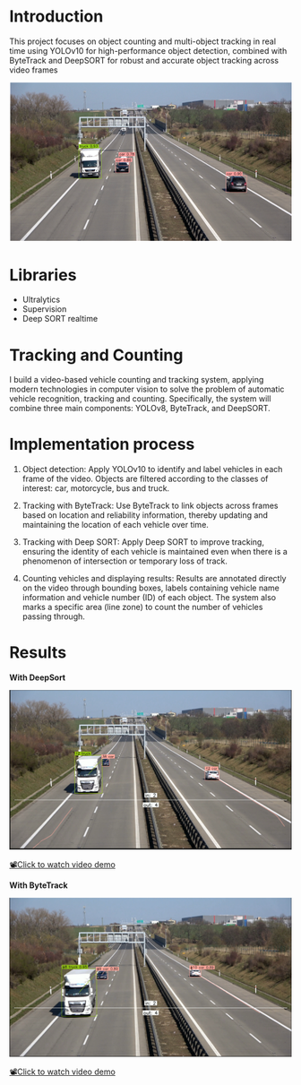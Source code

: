 # Introduction 

This project focuses on object counting and multi-object tracking in real time using YOLOv10 for high-performance object detection, combined with ByteTrack and DeepSORT for robust and accurate object tracking across video frames

![tracking_demo](Images/Tracking.png)

# Libraries
- Ultralytics
- Supervision
- Deep SORT realtime

# Tracking and Counting

I build a video-based vehicle counting and tracking system, applying modern technologies in computer vision to solve the problem of automatic vehicle recognition, tracking and counting. Specifically, the system will combine three main components: YOLOv8, ByteTrack, and DeepSORT.

# Implementation process

1. Object detection: Apply YOLOv10 to identify and label vehicles in each frame of the video. Objects are filtered according to the classes of interest: car, motorcycle, bus and truck.

2. Tracking with ByteTrack: Use ByteTrack to link objects across frames based on location and reliability information, thereby updating and maintaining the location of each vehicle over time.

3. Tracking with Deep SORT: Apply Deep SORT to improve tracking, ensuring the identity of each vehicle is maintained even when there is a phenomenon of intersection or temporary loss of track.

4. Counting vehicles and displaying results: Results are annotated directly on the video through bounding boxes, labels containing vehicle name information and vehicle number (ID) of each object. The system also marks a specific area (line zone) to count the number of vehicles passing through.


# Results 

**With DeepSort**

![result_DeepSort](Images/result_Deepsort.png)

[📽️Click to watch video demo](https://drive.google.com/file/d/1vhYfxHrvvKtngpFjSbXlKm2SieDoOnK3/view?usp=sharing)

**With ByteTrack**

![result_ByteTrack](Images/Result_ByteTrack.png)


[📽️Click to watch video demo](https://drive.google.com/file/d/19J2zeH97X3MGla1h-7YFs3Dv6Cyf7QE2/view?usp=sharing)
